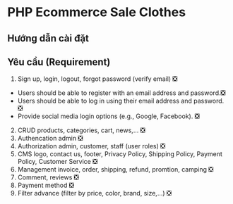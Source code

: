 # PHP Ecommerce Sale Clothes

## Hướng dẫn cài đặt

## Yêu cầu (Requirement)

1. Sign up, login, logout, forgot password (verify email) ❎

- Users should be able to register with an email address and password.❎
- Users should be able to log in using their email address and password. ❎
- Provide social media login options (e.g., Google, Facebook). ❎

2. CRUD products, categories, cart, news,... ❎
3. Authencation admin ❎
4. Authorization admin, customer, staff (user roles) ❎
5. CMS logo, contact us, footer, Privacy Policy, Shipping Policy, Payment Policy, Customer Service ❎
6. Management invoice, order, shipping, refund, promtion, camping ❎
7. Comment, reviews ❎
8. Payment method ❎
9. Filter advance (filter by price, color, brand, size,...) ❎
